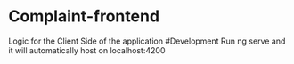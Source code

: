 # Complaint-frontend
Logic for the Client Side of the application
#Development
Run ng serve and it will automatically host on localhost:4200
